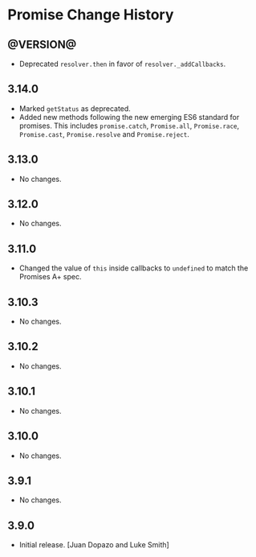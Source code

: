 Promise Change History
======================

@VERSION@
------

* Deprecated `resolver.then` in favor of `resolver._addCallbacks`.

3.14.0
------

* Marked `getStatus` as deprecated.
* Added new methods following the new emerging ES6 standard for promises.
  This includes `promise.catch`, `Promise.all`, `Promise.race`, `Promise.cast`,
  `Promise.resolve` and `Promise.reject`.

3.13.0
------

* No changes.

3.12.0
------

* No changes.

3.11.0
------

* Changed the value of `this` inside callbacks to `undefined` to match the
  Promises A+ spec.

3.10.3
------

* No changes.

3.10.2
------

* No changes.


3.10.1
------

* No changes.

3.10.0
------

* No changes.

3.9.1
-----

* No changes.

3.9.0
-----

* Initial release. [Juan Dopazo and Luke Smith]
